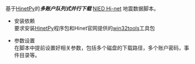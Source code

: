 基于[HinetPy](https://github.com/seisman/HinetPy)的***多账户队列式并行下载*** [NIED Hi-net](https://www.hinet.bosai.go.jp/) 地震数据脚本。

+ 安装依赖  
要求安装[HinetPy](https://github.com/seisman/HinetPy)程序包和Hinet官网提供的[win32tools](https://hinetwww11.bosai.go.jp/auth/manual/?LANG=en)工具包

+ 参数设置  
在脚本中提前设置好相关参数，包括多个磁盘的下载路径，多个账户密码，事件目录等。